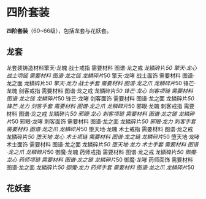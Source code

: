 # 四阶套装

**四阶套装**（60~66级），包括龙套与花妖套。

## 龙套

龙套装铸造材料擎天·龙魄 战士戒指 需要材料 图谱·龙之戒 龙鳞碎片*50 擎天·龙心 战士项链 需要材料 图谱·龙之链 龙鳞碎片*50 擎天·龙哮 战士面饰 需要材料 图谱·龙之面 龙鳞碎片*50 擎天·龙力 战士手套 需要材料 图谱·龙之爪 龙鳞碎片*50 锋芒·龙魄 剑客戒指 需要材料 图谱·龙之戒 龙鳞碎片*50 锋芒·龙心 剑客项链 需要材料 图谱·龙之链 龙鳞碎片*50 锋芒·龙哮 剑客面饰 需要材料 图谱·龙之面 龙鳞碎片*50 锋芒·龙力 剑客手套 需要材料 图谱·龙之爪 龙鳞碎片*50 邪眼·龙魄 刺客戒指 需要材料 图谱·龙之戒 龙鳞碎片*50 邪眼·龙心 刺客项链 需要材料 图谱·龙之链 龙鳞碎片*50 邪眼·龙哮 刺客面饰 需要材料 图谱·龙之面 龙鳞碎片*50 邪眼·龙力 刺客手套 需要材料 图谱·龙之爪 龙鳞碎片*50 堕天地·龙魄 术士戒指 需要材料 图谱·龙之戒 龙鳞碎片*50 堕天地·龙心 术士项链 需要材料 图谱·龙之链 龙鳞碎片*50 堕天地·龙哮 术士面饰 需要材料 图谱·龙之面 龙鳞碎片*50 堕天地·龙力 术士手套 需要材料 图谱·龙之爪 龙鳞碎片*50 御魔·龙魄 药师戒指 需要材料 图谱·龙之戒 龙鳞碎片*50 御魔·龙心 药师项链 需要材料 图谱·龙之链 龙鳞碎片*50 御魔·龙哮 药师面饰 需要材料 图谱·龙之面 龙鳞碎片*50 御魔·龙力 药师手套 需要材料 图谱·龙之爪 龙鳞碎片*50

## 花妖套

